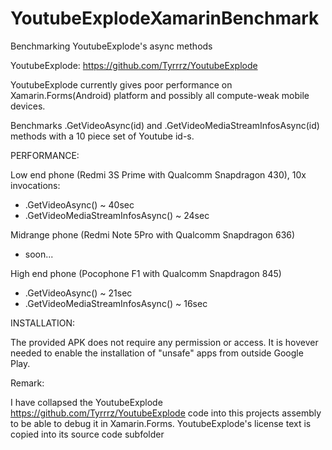 # YoutubeExplodeXamarinBenchmark
Benchmarking YoutubeExplode's async methods

YoutubeExplode:
https://github.com/Tyrrrz/YoutubeExplode

YoutubeExplode currently gives poor performance on Xamarin.Forms(Android) platform 
and possibly all compute-weak mobile devices.

Benchmarks .GetVideoAsync(id) and .GetVideoMediaStreamInfosAsync(id) methods with a 10 piece set of 
Youtube id-s.

PERFORMANCE:

Low end phone (Redmi 3S Prime with Qualcomm Snapdragon 430), 10x invocations:
* .GetVideoAsync() ~ 40sec 
* .GetVideoMediaStreamInfosAsync() ~ 24sec

Midrange phone (Redmi Note 5Pro with Qualcomm Snapdragon 636)
* soon...

High end phone (Pocophone F1 with Qualcomm Snapdragon 845)
* .GetVideoAsync() ~ 21sec 
* .GetVideoMediaStreamInfosAsync() ~ 16sec



INSTALLATION:

The provided APK does not require any permission or access. 
It is hovever needed to enable the installation of "unsafe" apps from outside Google Play.

Remark: 

I have collapsed the YoutubeExplode https://github.com/Tyrrrz/YoutubeExplode code into this projects  assembly
to be able to debug it in Xamarin.Forms. YoutubeExplode's license text is copied into its source code subfolder
